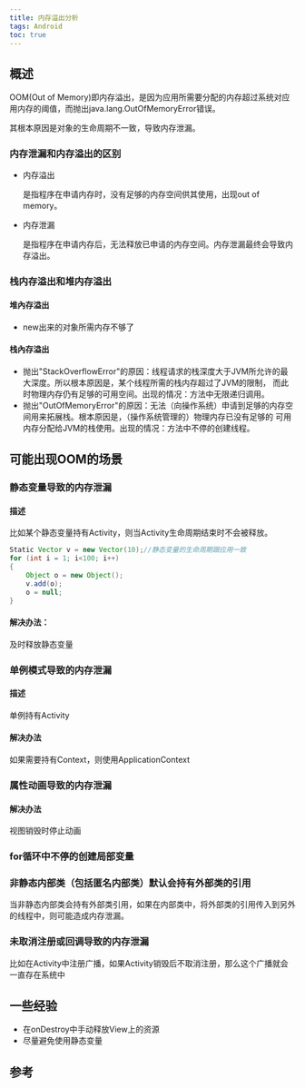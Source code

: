 ```yaml
---
title: 内存溢出分析
tags: Android
toc: true
---
```



## 概述

OOM(Out of Memory)即内存溢出，是因为应用所需要分配的内存超过系统对应用内存的阈值，而抛出java.lang.OutOfMemoryError错误。

其根本原因是对象的生命周期不一致，导致内存泄漏。

### 内存泄漏和内存溢出的区别

- 内存溢出

    是指程序在申请内存时，没有足够的内存空间供其使用，出现out of memory。

- 内存泄漏

    是指程序在申请内存后，无法释放已申请的内存空间。内存泄漏最终会导致内存溢出。

### 栈内存溢出和堆内存溢出

#### 堆內存溢出

- new出来的对象所需内存不够了

#### 栈內存溢出

- 抛出"StackOverflowError"的原因：线程请求的栈深度大于JVM所允许的最大深度。所以根本原因是，某个线程所需的栈内存超过了JVM的限制，
  而此时物理内存仍有足够的可用空间。出现的情况：方法中无限递归调用。
- 抛出"OutOfMemoryError"的原因：无法（向操作系统）申请到足够的内存空间用来拓展栈。根本原因是，（操作系统管理的）物理内存已没有足够的
  可用内存分配给JVM的栈使用。出现的情况：方法中不停的创建线程。


## 可能出现OOM的场景

### 静态变量导致的内存泄漏
    
#### 描述

比如某个静态变量持有Activity，则当Activity生命周期结束时不会被释放。

```java
Static Vector v = new Vector(10);//静态变量的生命周期跟应用一致
for (int i = 1; i<100; i++)
{
    Object o = new Object();
    v.add(o);
    o = null;
}
```

#### 解决办法：

及时释放静态变量
  
### 单例模式导致的内存泄漏

#### 描述  

单例持有Activity

#### 解决办法

如果需要持有Context，则使用ApplicationContext

### 属性动画导致的内存泄漏

#### 解决办法

视图销毁时停止动画

### for循环中不停的创建局部变量


### 非静态内部类（包括匿名内部类）默认会持有外部类的引用

当非静态内部类会持有外部类引用，如果在内部类中，将外部类的引用传入到另外的线程中，则可能造成内存泄漏。
  



### 未取消注册或回调导致的内存泄漏

比如在Activity中注册广播，如果Activity销毁后不取消注册，那么这个广播就会一直存在系统中


## 一些经验

- 在onDestroy中手动释放View上的资源
- 尽量避免使用静态变量



## 参考

